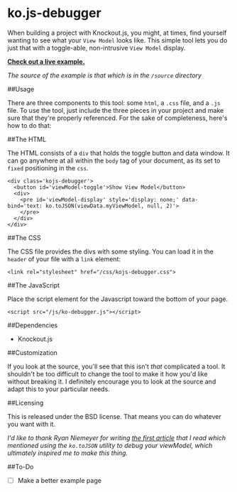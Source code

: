 ko.js-debugger
==============

When building a project with Knockout.js, you might, at times, find yourself wanting to see what your `View Model` looks like. This simple tool lets you do just that with a toggle-able, non-intrusive `View Model` display.

[**Check out a live example.**](http://jmeas.com/projects/ko.js-debugger/)

_The source of the example is that which is in the `/source` directory_

##Usage

There are three components to this tool: some `html`, a `.css` file, and a `.js` file. To use the tool, just include the three pieces in your project and make sure that they're properly referenced. For the sake of completeness, here's how to do that:

##The HTML

The HTML consists of a `div` that holds the toggle button and data window. It can go anywhere at all within the `body` tag of your document, as its set to `fixed` positioning in the `css`.

    <div class='kojs-debugger'>
      <button id='viewModel-toggle'>Show View Model</button>
      <div>
        <pre id='viewModel-display' style='display: none;' data-bind='text: ko.toJSON(viewData.myViewModel, null, 2)'>
        </pre>
      </div>
    </div>

##The CSS

The CSS file provides the divs with some styling. You can load it in the `header` of your file with a `link` element:

    <link rel="stylesheet" href="/css/kojs-debugger.css">

##The JavaScript

Place the script element for the Javascript toward the bottom of your page.

    <script src="/js/ko-debugger.js"></script>

##Dependencies

- Knockout.js

##Customization

If you look at the source, you'll see that this isn't _that_ complicated a tool. It shouldn't be too difficult to change the tool to make it how you'd like without breaking it. I definitely encourage you to look at the source and adapt this to your particular needs.

##Licensing

This is released under the BSD license. That means you can do whatever you want with it.

_I'd like to thank Ryan Niemeyer for writing [the first article](http://www.knockmeout.net/2011/06/10-things-to-know-about-knockoutjs-on.html) that I read which mentioned using the `ko.toJSON` utility to debug your viewModel, which ultimately inspired me to make this thing._

##To-Do

- [ ] Make a better example page


